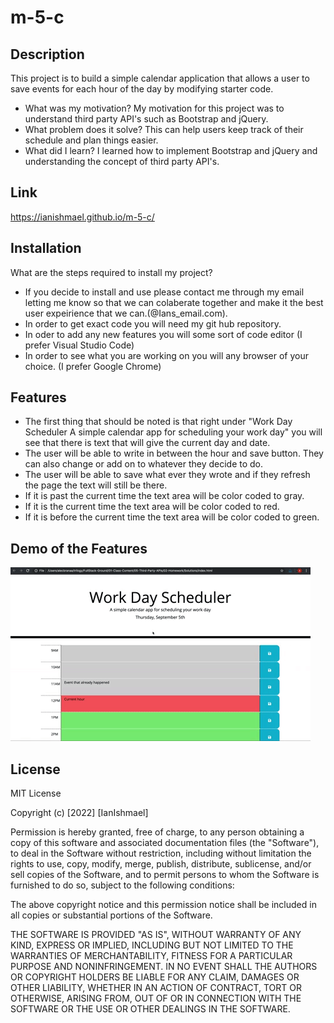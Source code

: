 # m-5-c

## Description

 This project is to build a simple calendar application that allows a user to save events for each hour of the day by modifying starter code. 

- What was my motivation? My motivation for this project was to understand third party API's such as Bootstrap and jQuery. 
- What problem does it solve? This can help users keep track of their schedule and plan things easier.
- What did I learn? I learned how to implement Bootstrap and jQuery and understanding the concept of third party API's.

## Link

https://ianishmael.github.io/m-5-c/

## Installation

What are the steps required to install my project?

- If you decide to install and use please contact me through my email letting me know so that we can colaberate together and make it the best user expeirience that we can.(@Ians_email.com).
- In order to get exact code you will need my git hub repository.
- In oder to add any new features you will some sort of code editor (I prefer Visual Studio Code)
- In order to see what you are working on you will any browser of your choice. (I prefer Google Chrome)

## Features

- The first thing that should be noted is that right under "Work Day Scheduler A simple calendar app for scheduling your work day" you will see that there is text that will give the current day and date. 
- The user will be able to write in between the hour and save button. They can also change or add on to whatever they decide to do. 
- The user will be able to save what ever they wrote and if they refresh the page the text will still be there. 
- If it is past the current time the text area will be color coded to gray. 
- If it is the current time the text area will be color coded to red. 
- If it is before the current time the text area will be color coded to green. 

## Demo of the Features

![Demo](./Assets/05-third-party-apis-homework-demo.gif)

## License

MIT License

Copyright (c) [2022] [IanIshmael]

Permission is hereby granted, free of charge, to any person obtaining a copy
of this software and associated documentation files (the "Software"), to deal
in the Software without restriction, including without limitation the rights
to use, copy, modify, merge, publish, distribute, sublicense, and/or sell
copies of the Software, and to permit persons to whom the Software is
furnished to do so, subject to the following conditions:

The above copyright notice and this permission notice shall be included in all
copies or substantial portions of the Software.

THE SOFTWARE IS PROVIDED "AS IS", WITHOUT WARRANTY OF ANY KIND, EXPRESS OR
IMPLIED, INCLUDING BUT NOT LIMITED TO THE WARRANTIES OF MERCHANTABILITY,
FITNESS FOR A PARTICULAR PURPOSE AND NONINFRINGEMENT. IN NO EVENT SHALL THE
AUTHORS OR COPYRIGHT HOLDERS BE LIABLE FOR ANY CLAIM, DAMAGES OR OTHER
LIABILITY, WHETHER IN AN ACTION OF CONTRACT, TORT OR OTHERWISE, ARISING FROM,
OUT OF OR IN CONNECTION WITH THE SOFTWARE OR THE USE OR OTHER DEALINGS IN THE
SOFTWARE.
